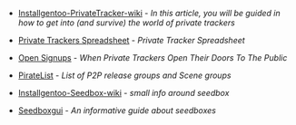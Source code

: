 * [Installgentoo-PrivateTracker-wiki](https://wiki.installgentoo.com/index.php/Private_trackers) - *In this article, you will be guided in how to get into (and survive) the world of private trackers*

* [Private Trackers Spreadsheet](https://hdvinnie.github.io/Private-Trackers-Spreadsheet/) - *Private Tracker Spreadsheet*

* [Open Signups](https://www.reddit.com/r/OpenSignups/new) - *When Private Trackers Open Their Doors To The Public*

* [PirateList](https://www.notion.so/Pirates-c6362fa7a32a47c5904b0509e9ca1cd3) - *List of P2P release groups and Scene groups*

* [Installgentoo-Seedbox-wiki](https://wiki.installgentoo.com/wiki/Seedboxes) - *small info around seedbox*

* [Seedboxgui](https://seedboxgui.de/) - *An informative guide about seedboxes*







